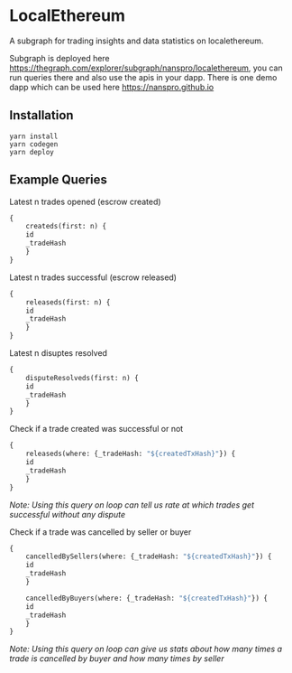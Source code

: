 # LocalEthereum
A subgraph for trading insights and data statistics on localethereum.

Subgraph is deployed here https://thegraph.com/explorer/subgraph/nanspro/localethereum, you can run queries there and also use the apis in your dapp. There is one demo dapp which can be used here https://nanspro.github.io

## Installation
```
yarn install
yarn codegen
yarn deploy
```

## Example Queries

Latest n trades opened (escrow created)
```graphql
{
    createds(first: n) {
    id
    _tradeHash
    }
}
```

Latest n trades successful (escrow released) 
```graphql
{
    releaseds(first: n) {
    id
    _tradeHash
    }
}
```

Latest n disuptes resolved
```graphql
{
    disputeResolveds(first: n) {
    id
    _tradeHash
    }
}
```

Check if a trade created was successful or not
```graphql
{
    releaseds(where: {_tradeHash: "${createdTxHash}"}) {
    id
    _tradeHash
    }
}
```
_Note: Using this query on loop can tell us rate at which trades get successful without any dispute_

Check if a trade was cancelled by seller or buyer
```graphql
{
    cancelledBySellers(where: {_tradeHash: "${createdTxHash}"}) {
    id
    _tradeHash
    }

    cancelledByBuyers(where: {_tradeHash: "${createdTxHash}"}) {
    id
    _tradeHash
    }
}
```
_Note: Using this query on loop can give us stats about how many times a trade is cancelled by buyer and how many times by seller_

